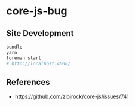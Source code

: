 # core-js-bug

## Site Development

```bash
bundle
yarn
foreman start
# http://localhost:4000/
```

## References
 - https://github.com/zloirock/core-js/issues/741
